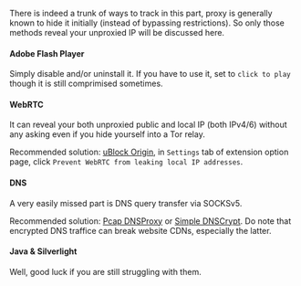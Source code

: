 There is indeed a trunk of ways to track in this part, proxy is generally known to hide it initially (instead of bypassing restrictions). So only those methods reveal your unproxied IP will be discussed here.



#### Adobe Flash Player

Simply disable and/or uninstall it. If you have to use it, set to `click to play` though it is still comprimised sometimes.



#### WebRTC

It can reveal your both unproxied public and local IP (both IPv4/6) without any asking even if you hide yourself into a Tor relay.



Recommended solution: [uBlock Origin](https://github.com/gorhill/uBlock/), in `Settings` tab of extension option page, click `Prevent WebRTC from leaking local IP addresses`.



#### DNS

A very easily missed part is DNS query transfer via SOCKSv5.



Recommended solution: [Pcap DNSProxy](https://github.com/chengr28/Pcap_DNSProxy) or [Simple DNSCrypt](https://www.simplednscrypt.org/). Do note that encrypted DNS traffice can break website CDNs, especially the latter.



#### Java & Silverlight

Well, good luck if you are still struggling with them.